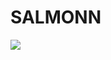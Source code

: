 # SALMONN

<div style='display:flex; gap: 0.25rem; '>
<a href='https://3a0a9092529410aef4.gradio.live'><img src='https://img.shields.io/badge/gradio-Demo-blue'></a>
</div>
